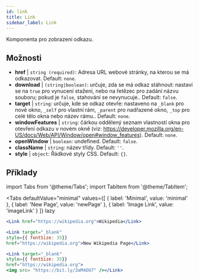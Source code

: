 ```yaml
---
id: link
title: Link
sidebar_label: Link
---
```


Komponenta pro zobrazení odkazu.

## Možnosti

* __href__ | `string (required)`: Adresa URL webové stránky, na kterou se má odkazovat. Default: `none`.
* __download__ | `(string|boolean)`: určuje, zda se má odkaz stáhnout: nastaví se na `true` pro vynucení stažení, nebo na řetězec pro zadání názvu souboru; pokud je `false`, stahování se nevynucuje.. Default: `false`.
* __target__ | `string`: určuje, kde se odkaz otevře: nastaveno na `_blank` pro nové okno, `_self` pro vlastní rám, `_parent` pro nadřazené okno, `_top` pro celé tělo okna nebo název rámu.. Default: `none`.
* __windowFeatures__ | `string`: čárkou oddělený seznam vlastností okna pro otevření odkazu v novém okně (viz: https://developer.mozilla.org/en-US/docs/Web/API/Window/open#window_features). Default: `none`.
* __openWindow__ | `boolean`: undefined. Default: `false`.
* __className__ | `string`: název třídy. Default: `''`.
* __style__ | `object`: Řádkové styly CSS. Default: `{}`.


## Příklady

import Tabs from '@theme/Tabs';
import TabItem from '@theme/TabItem';

<Tabs
    defaultValue="minimal"
    values={[
        { label: 'Minimal', value: 'minimal' },
        { label: 'New Page', value: 'newPage' },
        { label: 'Image Link', value: 'imageLink' }
    ]}
    lazy
>
<TabItem value="minimal">

```jsx live
<Link href="https://wikipedia.org">Wikipedia</Link>
```

</TabItem>

<TabItem value="newPage">

```jsx live
<Link target="_blank" 
style={{ fontSize: 35}}
href="https://wikipedia.org">New Wikipedia Page</Link>
```
</TabItem>

<TabItem value="imageLink">

```jsx live
<Link target="_blank" 
style={{ fontSize: 35}}
href="https://wikipedia.org">
<img src= "https://bit.ly/3aM4OU7" /></Link>
```

</TabItem>

</Tabs>
